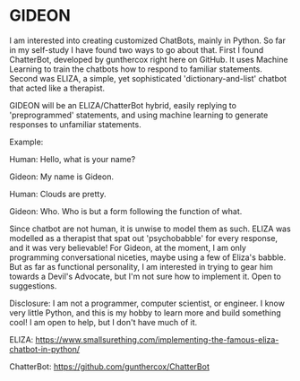 ﻿# GIDEON

I am interested into creating customized ChatBots, mainly in Python. So far in my self-study I have found two ways to go about that. 
First I found ChatterBot, developed by gunthercox right here on GitHub. It uses Machine Learning to train the chatbots how to respond to familiar statements.
Second was ELIZA, a simple, yet sophisticated 'dictionary-and-list' chatbot that acted like a therapist.

GIDEON will be an ELIZA/ChatterBot hybrid, easily replying to 'preprogrammed' statements, and using machine learning to generate responses to unfamiliar statements.

Example:

Human: Hello, what is your name?

Gideon: My name is Gideon.

Human: Clouds are pretty.

Gideon: Who. Who is but a form following the function of what.

Since chatbot are not human, it is unwise to model them as such. ELIZA was modelled as a therapist that spat out 'psychobabble' for every response, and it was very believable!
For Gideon, at the moment, I am only programming conversational niceties, maybe using a few of Eliza's babble. But as far as functional personality, I am interested in trying to gear him towards a Devil's Advocate, but I'm not sure how to implement it. Open to suggestions.

Disclosure: I am not a programmer, computer scientist, or engineer. I know very little Python, and this is my hobby to learn more and build something cool! I am open to help, but I don't have much of it.

ELIZA: https://www.smallsurething.com/implementing-the-famous-eliza-chatbot-in-python/

ChatterBot: https://github.com/gunthercox/ChatterBot
